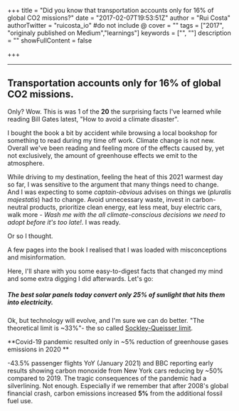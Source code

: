 +++
title = "Did you know that transportation accounts only for 16% of global CO2 missions?"
date = "2017-02-07T19:53:51Z"
author = "Rui Costa"
authorTwitter = "ruicosta_io" #do not include @
cover = ""
tags = ["2017", "originaly published on Medium","learnings"]
keywords = ["", ""]
description = ""
showFullContent = false

+++


-------------------------

## Transportation accounts only for 16% of global CO2 missions.

Only? Wow. This is was 1 of the **20** the surprising facts I've learned while reading Bill Gates latest, "How to avoid a climate disaster".

I bought the book a bit by accident while browsing a local bookshop for something to read during my time off work. Climate change is not new. Overall we've been reading and feeling more of the effects caused by, yet not exclusively, the amount of greenhouse effects we emit to the atmosphere.

While driving to my destination, feeling the heat of this 2021 warmest day so far, I was sensitive to the argument that many things need to change. And I was expecting to some *captain-obvious* advises on things we (*pluralis majestatis*) had to change. Avoid unnecessary waste, invest in carbon-neutral products, prioritize clean energy, eat less meat, buy electric cars, walk more - *Wash me with the all climate-conscious decisions we need to adopt before it's too late!*. I was ready.

Or so I thought. 

A few pages into the book I realised that I was loaded with misconceptions and misinformation. 

Here, I'll share with you some easy-to-digest facts that changed my mind and some extra digging I did afterwards. Let's go:

##### The best solar panels today convert only 25% of sunlight that hits them into electricity.

Ok, but technology will evolve, and I'm sure we can do better. "The theoretical limit is ~33%"- the so called [Sockley-Queisser limit](https://en.wikipedia.org/wiki/Shockley%E2%80%93Queisser_limit).

**Covid-19 pandemic resulted only in ~5% reduction of greenhouse gases emissions in 2020 **

-43.5% passenger flights YoY (January 2021) and BBC reporting early results showing carbon monoxide from New York cars reducing by ~50% compared to 2019. The tragic consequences of the pandemic had a silverlining. Not enough. Especially if we remember that after 2008's global financial crash, carbon emissions increased **5%** from the additional fossil fuel use.





[^1]: [IATA: Air passenger demand comes to a standstill amidst lockdowns](https://www.iata.org/en/iata-repository/publications/economic-reports/air-passenger-monthly-analysis---apr-20202/)
[^2]: https://www.bbc.com/news/science-environment-51944780

 


